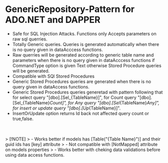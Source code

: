# GenericRepository-Pattern for ADO.NET and DAPPER

- Safe for SQL Injection Attacks. Functions only Accepts parameters on raw sql querries.
- Totally Generic queries. Queries is generated automatically when there is no query given in dataAcccess functions.
- Raw querries will be generated according to generic table name and parameters when there is no query given in dataAcccess functions if CommandType option is given Text otherwise Stored Procedure queries will be generated.
- Compatible with SQl Stored Procedures
- Generic Stored Procedures queries are generated when there is no query given in dataAccess functions.
- Generic Stored Procedures queries generetad with pattern following that for select query "[dbo].[Sel_{TableName}]", for Count query "[dbo].[Sel_{TableName}_Count]", for Any query "[dbo].[Sel_{TableName}_Any]", for insert or update query "[dbo].[Up_{TableName}]".
- InsertOrUpdate option returns Id back not affected query count or true,false.
<br>
<br>
> [!NOTE]
> - Works better if models has [Table("{Table Name}")] and their guid ids has [key] attribute
> - Not compatible with [NotMapped] attribute on models properties
> - Works better with cheking data validations before using data access functions.
